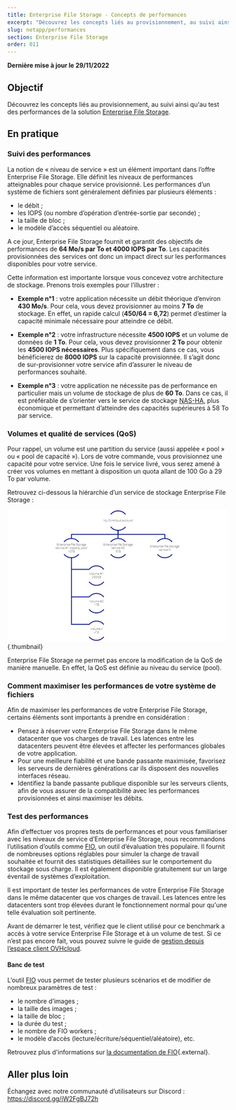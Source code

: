 ```yaml
---
title: Enterprise File Storage - Concepts de performances
excerpt: "Découvrez les concepts liés au provisionnement, au suivi ainsi qu'au test des performances de la solution Enterprise File Storage"
slug: netapp/performances
section: Enterprise File Storage
order: 011
---
```


**Dernière mise à jour le 29/11/2022**

## Objectif

Découvrez les concepts liés au provisionnement, au suivi ainsi qu'au test des performances de la solution [Enterprise File Storage](https://www.ovhcloud.com/fr/storage-solutions/enterprise-file-storage/).

## En pratique

### Suivi des performances

La notion de « niveau de service » est un élément important dans l’offre Enterprise File Storage. Elle définit les niveaux de performances atteignables pour chaque service provisionné. Les performances d’un système de fichiers sont généralement définies par plusieurs éléments : 

- le débit ; 
- les IOPS (ou nombre d’opération d’entrée-sortie par seconde) ;
- la taille de bloc ;
- le modèle d’accès séquentiel ou aléatoire.

A ce jour, Enterprise File Storage fournit et garantit des objectifs de performances de **64 Mo/s par To et 4000 IOPS par To**.  Les capacités provisionnées des services ont donc un impact direct sur les performances disponibles pour votre service.

Cette information est importante lorsque vous concevez votre architecture de stockage. Prenons trois exemples pour l’illustrer :

- **Exemple n°1** : votre application nécessite un débit théorique d’environ **430 Mo/s**. Pour cela, vous devez provisionner au moins **7 To** de stockage. En effet, un rapide calcul (**450/64 = 6,72**) permet d’estimer la capacité minimale nécessaire pour atteindre ce débit.

- **Exemple n°2** : votre infrastructure nécessite **4500 IOPS** et un volume de données de **1 To**. Pour cela, vous devez provisionner **2 To** pour obtenir les **4500 IOPS nécessaires**. Plus spécifiquement dans ce cas, vous bénéficierez de **8000 IOPS** sur la capacité provisionnée. Il s’agit donc de sur-provisionner votre service afin d’assurer le niveau de performances souhaité.

- **Exemple n°3** : votre application ne nécessite pas de performance en particulier mais un volume de stockage de plus de **60 To**. Dans ce cas, il est préférable de s’orienter vers le service de stockage [NAS-HA](https://www.ovhcloud.com/fr/storage-solutions/nas-ha/), plus économique et permettant d’atteindre des capacités supérieures à 58 To par service.

### Volumes et qualité de services (QoS)

Pour rappel, un volume est une partition du service (aussi appelée « pool » ou « pool de capacité »). Lors de votre commande, vous provisionnez une capacité pour votre service. Une fois le service livré, vous serez amené à créer vos volumes en mettant à disposition un quota allant de 100 Go à 29 To par volume. 

Retrouvez ci-dessous la hiérarchie d’un service de stockage Enterprise File Storage :

![Enterprise File Storage Perf 1](images/Netapp_Hierarchie_2.png){.thumbnail}

Enterprise File Storage ne permet pas encore la modification de la QoS de manière manuelle. En effet, la QoS est définie au niveau du service (pool).

### Comment maximiser les performances de votre système de fichiers

Afin de maximiser les performances de votre Enterprise File Storage, certains éléments sont importants à prendre en considération :

- Pensez à réserver votre Enterprise File Storage dans le même datacenter que vos charges de travail. Les latences entre les datacenters peuvent être élevées et affecter les performances globales de votre application.
- Pour une meilleure fiabilité et une bande passante maximisée, favorisez les serveurs de dernières générations car ils disposent des nouvelles interfaces réseau.
- Identifiez la bande passante publique disponible sur les serveurs clients, afin de vous assurer de la compatibilité avec les performances provisionnées et ainsi maximiser les débits.

### Test des performances

Afin d’effectuer vos propres tests de performances et pour vous familiariser avec les niveaux de service d’Enterprise File Storage, nous recommandons l’utilisation d’outils comme [FIO](https://github.com/axboe/fio), un outil d’évaluation très populaire. Il fournit de nombreuses options réglables pour simuler la charge de travail souhaitée et fournit des statistiques détaillées sur le comportement du stockage sous charge. Il est également disponible gratuitement sur un large éventail de systèmes d’exploitation.

Il est important de tester les performances de votre Enterprise File Storage dans le même datacenter que vos charges de travail. Les latences entre les datacenters sont trop élevées durant le fonctionnement normal pour qu'une telle évaluation soit pertinente.

Avant de démarrer le test, vérifiez que le client utilisé pour ce benchmark a accès à votre service Enterprise File Storage et à un volume de test. Si ce n’est pas encore fait, vous pouvez suivre le guide de [gestion depuis l’espace client OVHcloud](https://docs.ovh.com/fr/storage/file-storage/netapp/control-panel/).

#### Banc de test

L’outil [FIO](https://github.com/axboe/fio) vous permet de tester plusieurs scénarios et de modifier de nombreux paramètres de test : 

- le nombre d’images ; 
- la taille des images ;
- la taille de bloc ;
- la durée du test ; 
- le nombre de FIO workers ;
- le modèle d’accès (lecture/écriture/séquentiel/aléatoire), etc.

Retrouvez plus d'informations sur [la documentation de FIO](https://fio.readthedocs.io/en/latest/index.html){.external}.

## Aller plus loin

Échangez avec notre communauté d’utilisateurs sur Discord : <https://discord.gg/jW2FgBJ72h>


